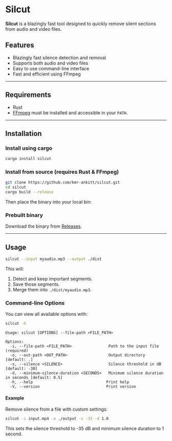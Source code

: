 # Silcut

**Silcut** is a blazingly fast tool designed to quickly remove silent sections from audio and video files.

## Features

- Blazingly fast silence detection and removal
- Supports both audio and video files
- Easy to use command-line interface
- Fast and efficient using FFmpeg

---

## Requirements

- Rust
- [FFmpeg](https://ffmpeg.org/download.html) must be installed and accessible in your `PATH`.

---

## Installation

### Install using cargo

```bash
cargo install silcut
```

### Install from source (requires Rust & FFmpeg)

```bash
git clone https://github.com/kmr-ankitt/silcut.git
cd silcut
cargo build --release
````

Then place the binary into your local bin:

### Prebuilt binary

Download the binary from [Releases](https://github.com/kmr-ankitt/silcut/releases).

---

## Usage

```bash
silcut --input myaudio.mp3 --output ./dist
```

This will:

1. Detect and keep important segments.
2. Save those segments.
3. Merge them into `./dist/myaudio.mp3`.

### Command-line Options

You can view all available options with:

```bash
silcut -h
```

```
Usage: silcut [OPTIONS] --file-path <FILE_PATH>

Options:
  -i, --file-path <FILE_PATH>                Path to the input file (required)
  -o, --out-path <OUT_PATH>                  Output directory [default: .]
  -s, --silence <SILENCE>                    Silence threshold in dB [default: -30]
  -d, --minimum-silence-duration <SECONDS>   Minimum silence duration in seconds [default: 0.5]
  -h, --help                                Print help
  -V, --version                             Print version
```

#### Example

Remove silence from a file with custom settings:

```bash
silcut -i input.mp4 -o ./output -s -35 -d 1.0
```

This sets the silence threshold to -35 dB and minimum silence duration to 1 second.
